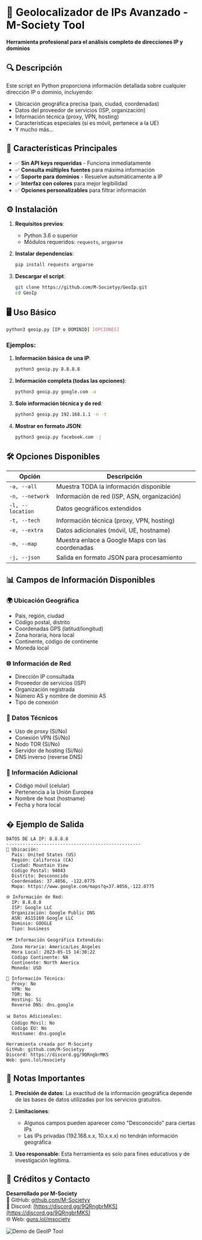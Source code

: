 # 📡 Geolocalizador de IPs Avanzado - M-Society Tool

**Herramienta profesional para el análisis completo de direcciones IP y dominios**

## 🔍 Descripción

Este script en Python proporciona información detallada sobre cualquier dirección IP o dominio, incluyendo:
- Ubicación geográfica precisa (país, ciudad, coordenadas)
- Datos del proveedor de servicios (ISP, organización)
- Información técnica (proxy, VPN, hosting)
- Características especiales (si es móvil, pertenece a la UE)
- Y mucho más...

## 🚀 Características Principales

- ✅ **Sin API keys requeridas** - Funciona inmediatamente
- ✅ **Consulta múltiples fuentes** para máxima información
- ✅ **Soporte para dominios** - Resuelve automáticamente a IP
- ✅ **Interfaz con colores** para mejor legibilidad
- ✅ **Opciones personalizables** para filtrar información

## ⚙️ Instalación

1. **Requisitos previos**:
   - Python 3.6 o superior
   - Módulos requeridos: `requests`, `argparse`

2. **Instalar dependencias**:
   ```bash
   pip install requests argparse
   ```

3. **Descargar el script**:
   ```bash
   git clone https://github.com/M-Societyy/GeoIp.git
   cd GeoIp
   ```

## 🖥️ Uso Básico

```bash
python3 geoip.py [IP o DOMINIO] [OPCIONES]
```

### Ejemplos:

1. **Información básica de una IP**:
   ```bash
   python3 geoip.py 8.8.8.8
   ```

2. **Información completa (todas las opciones)**:
   ```bash
   python3 geoip.py google.com -a
   ```

3. **Solo información técnica y de red**:
   ```bash
   python3 geoip.py 192.168.1.1 -n -t
   ```

4. **Mostrar en formato JSON**:
   ```bash
   python3 geoip.py facebook.com -j
   ```

## 🛠️ Opciones Disponibles

| Opción       | Descripción                                      |
|--------------|--------------------------------------------------|
| `-a, --all`  | Muestra TODA la información disponible          |
| `-n, --network` | Información de red (ISP, ASN, organización)    |
| `-l, --location` | Datos geográficos extendidos                   |
| `-t, --tech` | Información técnica (proxy, VPN, hosting)      |
| `-e, --extra` | Datos adicionales (móvil, UE, hostname)       |
| `-m, --map`  | Muestra enlace a Google Maps con las coordenadas|
| `-j, --json` | Salida en formato JSON para procesamiento      |

## 📊 Campos de Información Disponibles

### 🌍 Ubicación Geográfica
- País, región, ciudad
- Código postal, distrito
- Coordenadas GPS (latitud/longitud)
- Zona horaria, hora local
- Continente, código de continente
- Moneda local

### 🌐 Información de Red
- Dirección IP consultada
- Proveedor de servicios (ISP)
- Organización registrada
- Número AS y nombre de dominio AS
- Tipo de conexión

### 🔧 Datos Técnicos
- Uso de proxy (Sí/No)
- Conexión VPN (Sí/No)
- Nodo TOR (Sí/No)
- Servidor de hosting (Sí/No)
- DNS inverso (reverse DNS)

### 📌 Información Adicional
- Código móvil (celular)
- Pertenencia a la Unión Europea
- Nombre de host (hostname)
- Fecha y hora local

## � Ejemplo de Salida

```
DATOS DE LA IP: 8.8.8.8
--------------------------------------------------
📍 Ubicación:
  País: United States (US)
  Región: California (CA)
  Ciudad: Mountain View
  Código Postal: 94043
  Distrito: Desconocido
  Coordenadas: 37.4056, -122.0775
  Mapa: https://www.google.com/maps?q=37.4056,-122.0775

🌐 Información de Red:
  IP: 8.8.8.8
  ISP: Google LLC
  Organización: Google Public DNS
  ASN: AS15169 Google LLC
  Dominio: GOOGLE
  Tipo: business

🗺️ Información Geográfica Extendida:
  Zona Horaria: America/Los_Angeles
  Hora Local: 2023-05-15 14:30:22
  Código Continente: NA
  Continente: North America
  Moneda: USD

🔧 Información Técnica:
  Proxy: No
  VPN: No
  TOR: No
  Hosting: Sí
  Reverse DNS: dns.google

📊 Datos Adicionales:
  Código Móvil: No
  Código EU: No
  Hostname: dns.google

Herramienta creada por M-Society
GitHub: github.com/M-Societyy
Discord: https://discord.gg/9QRngbrMKS
Web: guns.lol/msociety
```

## 📌 Notas Importantes

1. **Precisión de datos**: La exactitud de la información geográfica depende de las bases de datos utilizadas por los servicios gratuitos.

2. **Limitaciones**:
   - Algunos campos pueden aparecer como "Desconocido" para ciertas IPs
   - Las IPs privadas (192.168.x.x, 10.x.x.x) no tendrán información geográfica

3. **Uso responsable**: Esta herramienta es solo para fines educativos y de investigación legítima.

## 🤝 Créditos y Contacto

**Desarrollado por M-Society**  
🔗 GitHub: [github.com/M-Societyy](https://github.com/M-Societyy)  
💬 Discord: [https://discord.gg/9QRngbrMKS](https://discord.gg/9QRngbrMKS)  
🌐 Web: [guns.lol/msociety](https://guns.lol/msociety)  

![Demo de GeoIP Tool](geoip.gif)

